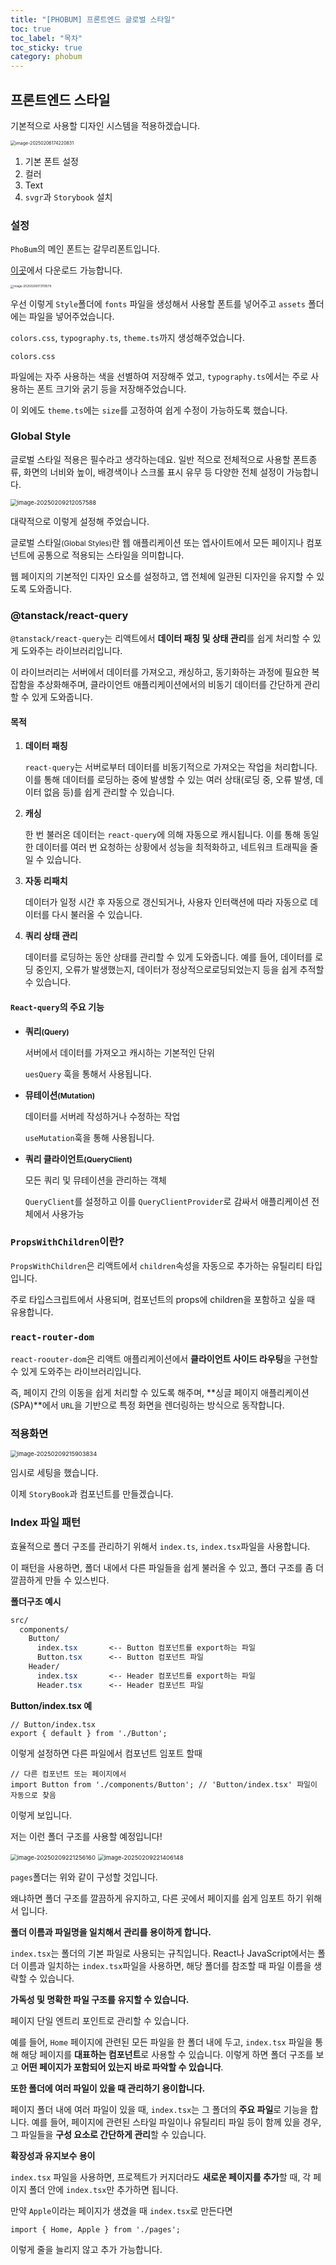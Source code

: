 ```yaml
---
title: "[PHOBUM] 프론트엔드 글로벌 스타일"
toc: true
toc_label: "목차"
toc_sticky: true
category: phobum
---
```


## 프론트엔드 스타일

기본적으로 사용할 디자인 시스템을 적용하겠습니다.

<img src="/../images/2025-02-06-프론트01/image-20250206174220831.png" alt="image-20250206174220831" style="zoom:50%;" />

1. 기본 폰트 설정
2. 컬러
3. Text
4. `svgr`과 `Storybook` 설치 



### 설정

`PhoBum`의 메인 폰트는 <span style="hlm">갈무리</span>폰트입니다. 

[이곳](https://quiple.dev/galmuri)에서 다운로드 가능합니다.



<img src="/../images/2025-02-06-프론트01/image-20250206173119579.png" alt="image-20250206173119579" style="zoom:33%;" />

우선 이렇게 `Style`폴더에 `fonts` 파일을 생성해서 사용할 폰트를 넣어주고 `assets` 폴더에는 파일을 넣어주었습니다.



`colors.css`, `typography.ts`, `theme.ts`까지 생성해주었습니다.



`colors.css`

파일에는 자주 사용하는 색을 선별하여 저장해주 었고, `typography.ts`에서는 주로 사용하는 폰트 크기와 굵기 등을 저장해주었습니다.

이 외에도 `theme.ts`에는 `size`를 고정하여 쉽게 수정이 가능하도록 했습니다.



### Global Style

글로벌 스타일 적용은 필수라고 생각하는데요. 일반 적으로 전체적으로 사용할 폰트종류, 화면의 너비와 높이,  배경색이나 스크롤 표시 유무 등 다양한 전체 설정이 가능합니다.

<img src="/../images/2025-02-06-프론트01/image-20250209212057588.png" alt="image-20250209212057588" style="zoom:67%;" />

대략적으로 이렇게 설정해 주었습니다.



글로벌 스타일<small>(Global Styles)</small>란 웹 애플리케이션 또는 엡사이트에서 모든 페이지나 컴포넌트에 공통으로 적용되는 스타일을 의미합니다.



웹 페이지의 기본적인 디자인 요소를 설정하고, 앱 전체에 일관된 디자인을 유지할 수 있도록 도와줍니다.



### @tanstack/react-query

`@tanstack/react-query`는 리액트에서 **데이터 패칭 및 상태 관리**를 쉽게 처리할 수 있게 도와주는 라이브러리입니다.

이 라이브러리는 서버에서 데이터를 가져오고, 캐싱하고, 동기화하는 과정에 필요한 복잡함을 추상화해주며, 클라이언트 애플리케이션에서의 비동기 데이터를 간단하게 관리할 수 있게 도와줍니다.



#### 목적

1. **데이터 패칭**

   `react-query`는 서버로부터 데이터를 비동기적으로 가져오는 작업을 처리합니다. 이를 통해 데이터를 로딩하는 중에 발생할 수 있는 여러 상태(로딩 중, 오류 발생, 데이터 없음 등)를 쉽게 관리할 수 있습니다.

   

2. **캐싱**

   한 번 불러온 데이터는 `react-query`에 의해 자동으로 캐시됩니다. 이를 통해 동일한 데이터를 여러 번 요청하는 상황에서 성능을 최적화하고, 네트워크 트래픽을 줄일 수 있습니다.

   

3. **자동 리패치**

   데이터가 일정 시간 후 자동으로 갱신되거나, 사용자 인터랙션에 따라 자동으로 데이터를 다시 불러올 수 있습니다.

   

4. **쿼리 상태 관리**

   데이터를 로딩하는 동안 상태를 관리할 수 있게 도와줍니다. 예를 들어, 데이터를 로딩 중인지, 오류가 발생했는지, 데이터가 정상적으로로딩되었는지 등을 쉽게 추적할 수 있습니다.

#### `React-query`의 주요 기능

- **쿼리<small>(Query)</small>**

  서버에서 데이터를 가져오고 캐시하는 기본적인 단위

  `uesQuery` 훅을 통해서 사용됩니다.

- **뮤테이션<small>(Mutation)</small>**

  데이터를 서버레 작성하거나 수정하는 작업

  `useMutation`훅을 통해 사용됩니다.

- **쿼리 클라이언트<small>(QueryClient)</small>**

  모든 쿼리 및 뮤테이션을 관리하는 객체

  `QueryClient`를 설정하고 이를 `QueryClientProvider`로 감싸서 애플리케이션 전체에서 사용가능

### `PropsWithChildren`이란?

`PropsWithChildren`은 리액트에서 `children`속성을 자동으로 추가하는 유틸리티 타입입니다.

주로 타입스크립트에서 사용되며, 컴포넌트의 props에 children을 포함하고 싶을 때 유용합니다.



### `react-router-dom`

`react-roouter-dom`은 리액트 애플리케이션에서 **클라이언트 사이드 라우팅**을 구현할 수 있게 도와주는 라이브러리입니다. 

즉, 페이지 간의 이동을 쉽게 처리할 수 있도록 해주며, **싱글 페이지 애플리케이션(SPA)**에서 `URL`을 기반으로 특정 화면을 렌더링하는 방식으로 동작합니다.



### 적용화면

<img src="/../images/2025-02-06-프론트01/image-20250209215903834.png" alt="image-20250209215903834" style="zoom:67%;" />

임시로 세팅을 했습니다.

이제 `StoryBook`과 컴포넌트를 만들겠습니다.



### Index 파일 패턴

효율적으로 폴더 구조를 관리하기 위해서 `index.ts`, `index.tsx`파일을 사용합니다.



이 패턴을 사용하면, 폴더 내에서 다른 파일들을 쉽게 불러올 수 있고, 폴더 구조를 좀 더 깔끔하게 만들 수 있스빈다. 



**폴더구조 예시**

``` css
src/
  components/
    Button/
      index.tsx       <-- Button 컴포넌트를 export하는 파일
      Button.tsx      <-- Button 컴포넌트 파일
    Header/
      index.tsx       <-- Header 컴포넌트를 export하는 파일
      Header.tsx      <-- Header 컴포넌트 파일

```

**Button/index.tsx 예**

``` tsx
// Button/index.tsx
export { default } from './Button';

```

 이렇게 설정하면 다른 파일에서 컴포넌트 임포트 할때

``` tsx
// 다른 컴포넌트 또는 페이지에서
import Button from './components/Button'; // 'Button/index.tsx' 파일이 자동으로 찾음

```

이렇게 보입니다.



저는 이런 폴더 구조를 사용할 예정입니다!

<img src="/../images/2025-02-06-프론트01/image-20250209221256160.png" alt="image-20250209221256160" style="zoom:67%;" />



<img src="/../images/2025-02-06-프론트01/image-20250209221406148.png" alt="image-20250209221406148" style="zoom:67%;" />

`pages`폴더는 위와 같이 구성할 것입니다.



왜냐하면 폴더 구조를 깔끔하게 유지하고, 다른 곳에서 페이지를 쉽게 임포트 하기 위해서 입니다.



<span class="hlm">**폴더 이름과 파일명을 일치해서 관리를 용이하게 합니다.**</span>

`index.tsx`는 폴더의 기본 파일로 사용되는 규칙입니다. React나 JavaScript에서는 폴더 이름과 일치하는 `index.tsx`파일을 사용하면, 해당 폴더를 참조할 때 파일 이름을 생략할 수 있습니다.



**<span class="hlm">가독성 및 명확한 파일 구조를 유지할 수 있습니다.</span>**

페이지 단일 엔트리 포인트로 관리할 수 있습니다. 

예를 들어, `Home` 페이지에 관련된 모든 파일을 한 폴더 내에 두고, `index.tsx` 파일을 통해 해당 페이지를 **대표하는 컴포넌트**로 사용할 수 있습니다. 이렇게 하면 폴더 구조를 보고 **어떤 페이지가 포함되어 있는지 바로 파악할 수 있습니다**.



**<span class="hlm">또한 폴더에 여러 파일이 있을 때 관리하기 용이합니다.</span>**

페이지 폴더 내에 여러 파일이 있을 때, `index.tsx`는 그 폴더의 **주요 파일**로 기능을 합니다. 예를 들어, 페이지에 관련된 스타일 파일이나 유틸리티 파일 등이 함께 있을 경우, 그 파일들을 **구성 요소로 간단하게 관리**할 수 있습니다.



**<span class="hlm">확장성과 유지보수 용이</span>**

`index.tsx` 파일을 사용하면, 프로젝트가 커지더라도 **새로운 페이지를 추가**할 때, 각 페이지 폴더 안에 `index.tsx`만 추가하면 됩니다.

만약 `Apple`이라는 페이지가 생겼을 때 `index.tsx`로 만든다면

```tsx
import { Home, Apple } from './pages';
```

이렇게 줄을 늘리지 않고 추가 가능합니다.